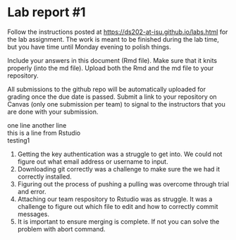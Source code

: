 
<!-- README.md is generated from README.Rmd. Please edit the README.Rmd file -->

# Lab report \#1

Follow the instructions posted at
<https://ds202-at-isu.github.io/labs.html> for the lab assignment. The
work is meant to be finished during the lab time, but you have time
until Monday evening to polish things.

Include your answers in this document (Rmd file). Make sure that it
knits properly (into the md file). Upload both the Rmd and the md file
to your repository.

All submissions to the github repo will be automatically uploaded for
grading once the due date is passed. Submit a link to your repository on
Canvas (only one submission per team) to signal to the instructors that
you are done with your submission.

one line another line  
this is a line from Rstudio  
testing1

1.  Getting the key authentication was a struggle to get into. We could
    not figure out what email address or username to input.  
2.  Downloading git correctly was a challenge to make sure the we had it
    correctly installed.  
3.  Figuring out the process of pushing a pulling was overcome through
    trial and error.  
4.  Attaching our team respository to Rstudio was as struggle. It was a
    challenge to figure out which file to edit and how to correctly
    commit messages.  
5.  It is important to ensure merging is complete. If not you can solve
    the problem with abort command.
